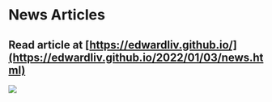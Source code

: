 # News Articles
## Read article at [https://edwardliv.github.io/](https://edwardliv.github.io/2022/01/03/news.html)
![](https://i.imgur.com/RoaBZ3w.png)
